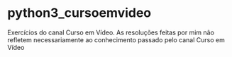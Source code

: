 # python3_cursoemvideo
Exercícios do canal Curso em Vídeo.
As resoluções feitas por mim não refletem necessariamente ao conhecimento passado pelo canal Curso em Vídeo
